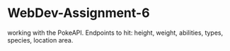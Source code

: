 # WebDev-Assignment-6
working with the PokeAPI. Endpoints to hit: height, weight, abilities, types, species, location area.
